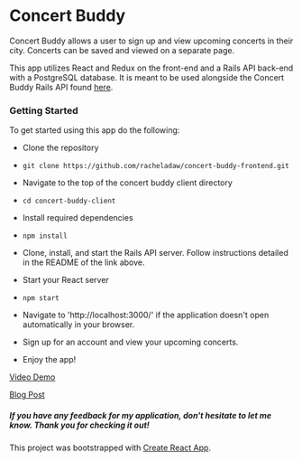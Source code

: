 # Concert Buddy

Concert Buddy allows a user to sign up and view upcoming concerts in their city. Concerts can be saved and viewed on a separate page.

This app utilizes React and Redux on the front-end and a Rails API back-end with a PostgreSQL database. It is meant to be used alongside the Concert Buddy Rails API found [here](https://github.com/racheladaw/concert-buddy-app-backend).

### Getting Started

To get started using this app do the following:

- Clone the repository
 - ```git clone https://github.com/racheladaw/concert-buddy-frontend.git```
- Navigate to the top of the concert buddy client directory
 - ```cd concert-buddy-client```
- Install required dependencies
 - ```npm install```
- Clone, install, and start the Rails API server. Follow instructions detailed in the README of the link above.
- Start your React server
 - ```npm start```
 - Navigate to 'http://localhost:3000/' if the application doesn't open automatically in your browser.
 - Sign up for an account and view your upcoming concerts.

- Enjoy the app!

[Video Demo](https://www.youtube.com/watch?v=vqVIXRB8UxU)

[Blog Post](https://dev.to/racheladaw/react-redux-project-3mch)

##### If you have any feedback for my application, don't hesitate to let me know. Thank you for checking it out!




This project was bootstrapped with [Create React App](https://github.com/facebook/create-react-app).
